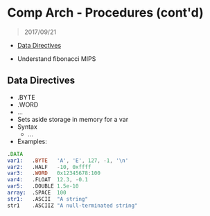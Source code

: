 # Comp Arch - Procedures (cont'd)

> 2017/09/21


<!-- vim-markdown-toc GFM -->
* [Data Directives](#data-directives)

<!-- vim-markdown-toc -->

- Understand fibonacci MIPS

## Data Directives

- .BYTE
- .WORD
- ...
- Sets aside storage in memory for a var
- Syntax
	- ...
- Examples:
```asm
.DATA
var1:	.BYTE	'A', 'E', 127, -1, '\n'
var2:	.HALF	-10, 0xffff
var3:	.WORD	0x12345678:100
var4:	.FLOAT	12.3, -0.1
var5:	.DOUBLE	1.5e-10
array:	.SPACE	100
str1:	.ASCII	"A string"
str1	.ASCIIZ	"A null-terminated string"
```

